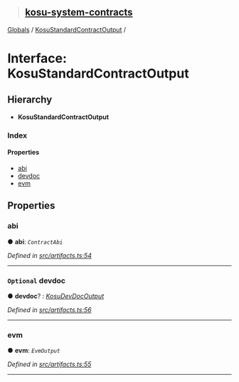 > ## [kosu-system-contracts](../README.md)

[Globals](../globals.md) / [KosuStandardContractOutput](kosustandardcontractoutput.md) /

# Interface: KosuStandardContractOutput

## Hierarchy

* **KosuStandardContractOutput**

### Index

#### Properties

* [abi](kosustandardcontractoutput.md#abi)
* [devdoc](kosustandardcontractoutput.md#optional-devdoc)
* [evm](kosustandardcontractoutput.md#evm)

## Properties

###  abi

● **abi**: *`ContractAbi`*

*Defined in [src/artifacts.ts:54](url)*

___

### `Optional` devdoc

● **devdoc**? : *[KosuDevDocOutput](kosudevdocoutput.md)*

*Defined in [src/artifacts.ts:56](url)*

___

###  evm

● **evm**: *`EvmOutput`*

*Defined in [src/artifacts.ts:55](url)*

___